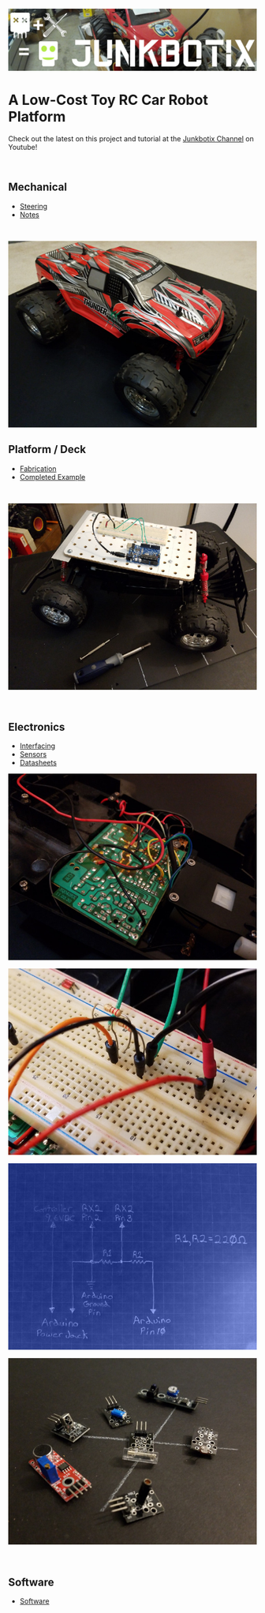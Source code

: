 ![Junkbotix Banner](./images/banner-1024px.jpg)

# A Low-Cost Toy RC Car Robot Platform

Check out the latest on this project and tutorial at the [Junkbotix Channel](https://www.youtube.com/channel/UCNxQ47xBEYjD-mey_lxj9Aw) on Youtube!

<br>

## Mechanical

* [Steering](./steering)
* [Notes](./notes)

<br>

![Vehicle](./images/vehicle-640px.jpg) 

## Platform / Deck

* [Fabrication](./platform-deck)
* [Completed Example](./platform-deck/completed)

<br>

![Vehicle](./images/deck-640px.jpg) 

<br>

## Electronics

* [Interfacing](./interfacing)
* [Sensors](./sensors)
* [Datasheets](./datasheets)

![PCB](./images/pcb-640px.jpg)

![Breadboard Interface](./images/interface-640px.jpg)

![Schematic](./images/schematic-640px.jpg)

![Sensors](./images/sensors-640px.jpg)

<br>

## Software

* [Software](./software)
